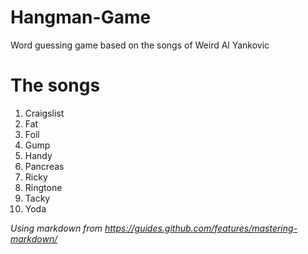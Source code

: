 # Hangman-Game
Word guessing game based on the songs of Weird Al Yankovic

# The songs

1. Craigslist
1. Fat
1. Foil
1. Gump
1. Handy
1. Pancreas
1. Ricky
1. Ringtone
1. Tacky
1. Yoda






*Using markdown from https://guides.github.com/features/mastering-markdown/*
